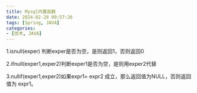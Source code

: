 ```yaml
---
title: Mysql内置函数
date: 2024-02-28 09:57:26
tags: [Spring, JAVA]
categories:
- [技术, JAVA]
---
```


1.isnull(exper) 判断exper是否为空，是则返回1，否则返回0

2.ifnull(exper1,exper2)判断exper1是否为空，是则用exper2代替

3.nullif(exper1,exper2)如果expr1= expr2 成立，那么返回值为NULL，否则返回值为  expr1。
